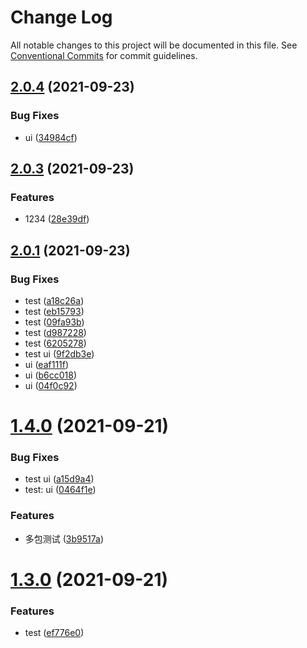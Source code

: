 # Change Log

All notable changes to this project will be documented in this file.
See [Conventional Commits](https://conventionalcommits.org) for commit guidelines.

## [2.0.4](https://coding.jd.com/selling-front/shop-c-components/compare/v2.0.3...v2.0.4) (2021-09-23)


### Bug Fixes

* ui ([34984cf](https://coding.jd.com/selling-front/shop-c-components/commits/34984cf911f35c1ac6b9d3472e4877966c543566))





## [2.0.3](https://coding.jd.com/selling-front/shop-c-components/compare/v2.0.2...v2.0.3) (2021-09-23)


### Features

* 1234 ([28e39df](https://coding.jd.com/selling-front/shop-c-components/commits/28e39df3b5325e3cdac8d79bbbfd9c6bdd19c27d))





## [2.0.1](https://coding.jd.com/selling-front/shop-c-components/compare/v1.4.1...v2.0.1) (2021-09-23)


### Bug Fixes

* test ([a18c26a](https://coding.jd.com/selling-front/shop-c-components/commits/a18c26a18715e569ef176e52549e71247613de66))
* test ([eb15793](https://coding.jd.com/selling-front/shop-c-components/commits/eb157932e87f72f1d408b38b5fc3467338d33d2b))
* test ([09fa93b](https://coding.jd.com/selling-front/shop-c-components/commits/09fa93b3dd58b3ee8261112a03b641861168610b))
* test ([d987228](https://coding.jd.com/selling-front/shop-c-components/commits/d987228644a595f8345eb96ba37195c195989d3c))
* test ([6205278](https://coding.jd.com/selling-front/shop-c-components/commits/6205278f116d401e696a740ead1d69d4834619dc))
* test ui ([9f2db3e](https://coding.jd.com/selling-front/shop-c-components/commits/9f2db3e4d75e82070a2f1ff9c548203b2c6a1b47))
* ui ([eaf111f](https://coding.jd.com/selling-front/shop-c-components/commits/eaf111fa63e73b5df82f053bdc917eb189393f52))
* ui ([b6cc018](https://coding.jd.com/selling-front/shop-c-components/commits/b6cc018073bd409f424ad45d68e234ac8ff37656))
* ui ([04f0c92](https://coding.jd.com/selling-front/shop-c-components/commits/04f0c92824940bff0a358c50c3a9d6095f41d702))





# [1.4.0](https://coding.jd.com/selling-front/shop-c-components/compare/v1.3.0...v1.4.0) (2021-09-21)


### Bug Fixes

* test ui ([a15d9a4](https://coding.jd.com/selling-front/shop-c-components/commits/a15d9a42ac6a26a296955e4debc942f66c727fab))
* test: ui ([0464f1e](https://coding.jd.com/selling-front/shop-c-components/commits/0464f1ea16ceb706397b1b1daa1bc6dbd722f334))


### Features

* 多包测试 ([3b9517a](https://coding.jd.com/selling-front/shop-c-components/commits/3b9517ac6cda7e78f938bccf8282814bb0131604))





# [1.3.0](https://coding.jd.com/selling-front/shop-c-components/compare/v1.2.31...v1.3.0) (2021-09-21)


### Features

* test ([ef776e0](https://coding.jd.com/selling-front/shop-c-components/commits/ef776e0bb098553c719db25bc445a0850c97db39))
